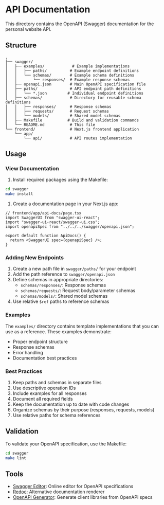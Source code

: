 # API Documentation

This directory contains the OpenAPI (Swagger) documentation for the personal website API.

## Structure

```tree
.
├── swagger/
│   ├── examples/            # Example implementations
│   │   ├── paths/          # Example endpoint definitions
│   │   └── schemas/        # Example schema definitions
│   │       └── responses/  # Example response schemas
│   ├── openapi.json        # Main OpenAPI specification file
│   ├── paths/              # API endpoint path definitions
│   │   └── *.json         # Individual endpoint definitions
│   ├── schemas/            # Directory for reusable schema definitions
│   │   ├── responses/      # Response schemas
│   │   ├── requests/       # Request schemas
│   │   └── models/         # Shared model schemas
│   ├── Makefile           # Build and validation commands
│   └── README.md           # This file
└── frontend/               # Next.js frontend application
    └── app/
        └── api/            # API routes implementation
```

## Usage

### View Documentation

1. Install required packages using the Makefile:

```bash
cd swagger
make install
```

1. Create a documentation page in your Next.js app:

```tsx
// frontend/app/api-docs/page.tsx
import SwaggerUI from "swagger-ui-react";
import "swagger-ui-react/swagger-ui.css";
import openapiSpec from "../../../swagger/openapi.json";

export default function ApiDocs() {
  return <SwaggerUI spec={openapiSpec} />;
}
```

### Adding New Endpoints

1. Create a new path file in `swagger/paths/` for your endpoint
2. Add the path reference to `swagger/openapi.json`
3. Define schemas in appropriate directories:
   - `schemas/responses/`: Response schemas
   - `schemas/requests/`: Request body/parameter schemas
   - `schemas/models/`: Shared model schemas
4. Use relative `$ref` paths to reference schemas

### Examples

The `examples/` directory contains template implementations that you can use as a reference. These examples demonstrate:

- Proper endpoint structure
- Response schemas
- Error handling
- Documentation best practices

### Best Practices

1. Keep paths and schemas in separate files
2. Use descriptive operation IDs
3. Include examples for all responses
4. Document all required fields
5. Keep the documentation up to date with code changes
6. Organize schemas by their purpose (responses, requests, models)
7. Use relative paths for schema references

## Validation

To validate your OpenAPI specification, use the Makefile:

```bash
cd swagger
make lint
```

## Tools

- [Swagger Editor](https://editor.swagger.io/): Online editor for OpenAPI specifications
- [Redoc](https://github.com/Redocly/redoc): Alternative documentation renderer
- [OpenAPI Generator](https://github.com/OpenAPITools/openapi-generator): Generate client libraries from OpenAPI specs
